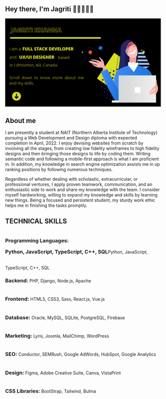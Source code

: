 ## Hey there, I'm Jagriti 👋🏼👩🏻‍💻 

<img src="https://github.com/Jagriti13Khanna/Jagriti13Khanna/blob/main/header-banner-v2.png" alt="Banner image telling my name and my title.">

## About me

I am presently a student at NAIT (Northern Alberta Institute of Technology) pursuing a Web Development and Design diploma with expected completion in April, 2022. I enjoy devising websites from scratch by involving all the stages, from creating low fidelity wireframes to high fidelity designs and then bringing those designs to life by coding them. Writing semantic code and following a mobile-first approach is what I am proficient in. In addition, my knowledge in search engine optimization assists me in up ranking positions by following numerous techniques.

Regardless of whether dealing with scholastic, extracurricular, or professional ventures, I apply proven teamwork, communication, and an enthusiastic side to work and share my knowledge with the team. I consider myself hardworking, willing to expand my knowledge and skills by learning new things. Being a focused and persistent student, my sturdy work ethic helps me in finishing the tasks promptly.

## TECHNICAL SKILLS
<div><h3 style="display:inline-block">Programming Languages:<span><p>Python, JavaScript, TypeScript, C++, SQL</p></span></h3><span>Python, JavaScript, TypeScript, C++, SQL</span></div>
<div><h3 style="display:inline-block">Backend:</h3> PHP, Django, Node.js, Apache</div>
<div><h3 style="display:inline-block">Frontend:</h3> HTML5, CSS3, Sass, React.js, Vue.js</div>
<div><h3 style="display:inline-block">Database:</h3> Oracle, MySQL, SQLite, PostgreSQL, Firebase</div>
<div><h3 style="display:inline-block">Marketing:</h3> Lyris, Joomla, MailChimp, WordPress</div>
<div><h3 style="display:inline-block">SEO:</h3> Conductor, SEMRush, Google AdWords, HubSpot, Google Analytics</div>
<div><h3 style="display:inline-block">Design:</h3> Figma, Adobe Creative Suite, Canva, VistaPrint</div>
<div><h3 style="display:inline-block">CSS Libraries:</h3> BootStrap, Tailwind, Bulma</div>